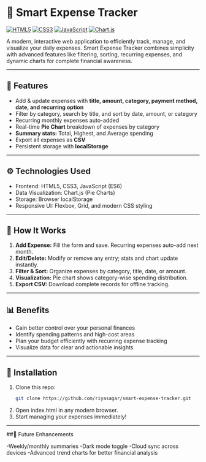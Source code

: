 # 💸 Smart Expense Tracker

[![HTML5](https://img.shields.io/badge/HTML5-E34F26?style=flat-square&logo=html5&logoColor=white)](https://developer.mozilla.org/en-US/docs/Web/HTML) 
[![CSS3](https://img.shields.io/badge/CSS3-1572B6?style=flat-square&logo=css3&logoColor=white)](https://developer.mozilla.org/en-US/docs/Web/CSS) 
[![JavaScript](https://img.shields.io/badge/JavaScript-F7DF1E?style=flat-square&logo=javascript&logoColor=black)](https://developer.mozilla.org/en-US/docs/Web/JavaScript) 
[![Chart.js](https://img.shields.io/badge/Chart.js-FF6384?style=flat-square&logo=chartdotjs&logoColor=white)](https://www.chartjs.org/)  

A modern, interactive web application to efficiently track, manage, and visualize your daily expenses. Smart Expense Tracker combines simplicity with advanced features like filtering, sorting, recurring expenses, and dynamic charts for complete financial awareness.

---

## 🚀 Features

- Add & update expenses with **title, amount, category, payment method, date, and recurring option**  
- Filter by category, search by title, and sort by date, amount, or category  
- Recurring monthly expenses auto-added  
- Real-time **Pie Chart** breakdown of expenses by category  
- **Summary stats:** Total, Highest, and Average spending  
- Export all expenses as **CSV**  
- Persistent storage with **localStorage**  

---

## ⚙️ Technologies Used

- Frontend: HTML5, CSS3, JavaScript (ES6)  
- Data Visualization: Chart.js (Pie Charts)  
- Storage: Browser localStorage  
- Responsive UI: Flexbox, Grid, and modern CSS styling  

---

## 🎯 How It Works

1. **Add Expense:** Fill the form and save. Recurring expenses auto-add next month.  
2. **Edit/Delete:** Modify or remove any entry; stats and chart update instantly.  
3. **Filter & Sort:** Organize expenses by category, title, date, or amount.  
4. **Visualization:** Pie chart shows category-wise spending distribution.  
5. **Export CSV:** Download complete records for offline tracking.  

---

## 📊 Benefits

- Gain better control over your personal finances  
- Identify spending patterns and high-cost areas  
- Plan your budget efficiently with recurring expense tracking  
- Visualize data for clear and actionable insights  

---

## 📂 Installation

1. Clone this repo:  
   ```bash
   git clone https://github.com/riyasagar/smart-expense-tracker.git
   ```
2. Open index.html in any modern browser.
3. Start managing your expenses immediately!
---
##🌟 Future Enhancements

-Weekly/monthly summaries
-Dark mode toggle
-Cloud sync across devices
-Advanced trend charts for better financial analysis
